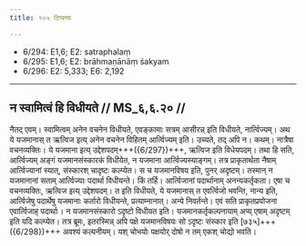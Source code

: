 ```yaml
---
title: १०५ टिप्पण्यः

---
```

- 6/294: E1,6; E2: satraphalaṃ
- 6/295: E1,6; E2: brāhmaṇānāṃ śakyam
- 6/296: E2: 5,333; E6: 2,192

____________________________________________


## न स्वामित्वं हि विधीयते // MS_६,६.२० //

नैतद् एवम्। स्वामित्वम् अनेन वचनेन विधीयते, एवङ्कामाः सत्रम् आसीरन्न् इति विधीयते, नार्त्विज्यम्। अथ ये यजमानास् त ऋत्विज इत्य् अनेन वचनेन विहितम् आर्त्विज्यम् इति। उच्यते, तद् अपि न। कथम्। नात्रैषा वचनव्यक्तिः। ये यजमाना इत्य् उद्देशपदम्+++({6/297})+++, ऋत्विज इति विधेयपदम्। तथा हि सति, आर्त्विज्यम् अङ्गं यजमानसंस्कारकं विधीयेत, न यजमाना आर्त्विज्यस्याङ्गम्। तत्र प्राकृतार्थता नैषाम् आर्त्विज्यानां स्यात्, संस्कारश् चादृष्टः कल्प्येत। स च यजमानविषय इति, पुनर् अदृष्टम्। तस्मान् न यजमानानां सताम् आर्त्विज्याः पदार्था विधीयन्ते। किं तर्हि। आर्त्विजानां पदार्थानाम् अनन्यकर्तृकता। एषा च वचनव्यक्तिः, ऋत्विज इत्य् उद्देशपदम्। त इति विधीयते, ये यजमानास् त एवर्त्विजो भवन्ति, नान्य इति, आर्त्विजेषु पदार्थेषु यजमानाः कर्तारो विधीयन्ते, प्रत्याम्नानात्। अन्ये निवर्तन्ते। एवं सति प्राकृतप्रयोजना एवार्त्विजाह् पदार्थाः। न यजमानसंस्कारो ऽदृष्टो विधीयत इति। यजमानकर्तृकल्पनायाम् अप्य् एषाम् अदृष्टम् इति यदि कल्प्येत। तत्र ब्रूमः, इतरस्मिन्न् अपि पक्षे यजमानविषयः सो ऽदृष्टः संस्कार इति [७३५]+++({6/298})+++ अवश्यं कल्पनीयम्। यश् चोभयोः पक्षयोर् दोषो न तम् एकश् चोद्यो भवति।